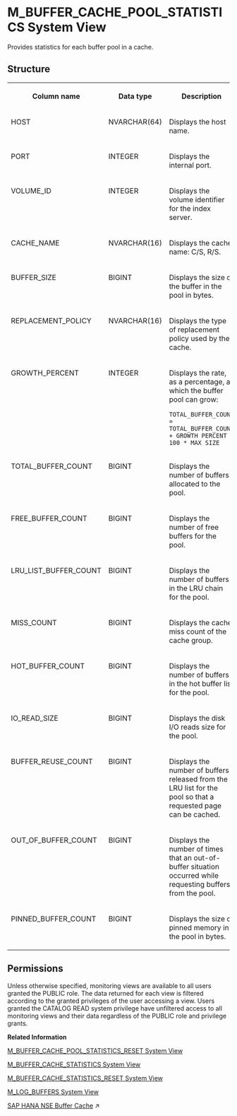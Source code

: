 <!-- loio4c417c702d7f4ec4ac39c4abcde5abfc -->

# M\_BUFFER\_CACHE\_POOL\_STATISTICS System View

Provides statistics for each buffer pool in a cache.



## Structure


<table>
<tr>
<th valign="top">

Column name

</th>
<th valign="top">

Data type

</th>
<th valign="top">

Description

</th>
</tr>
<tr>
<td valign="top">

HOST

</td>
<td valign="top">

NVARCHAR\(64\)

</td>
<td valign="top">

Displays the host name.

</td>
</tr>
<tr>
<td valign="top">

PORT

</td>
<td valign="top">

INTEGER

</td>
<td valign="top">

Displays the internal port.

</td>
</tr>
<tr>
<td valign="top">

VOLUME\_ID

</td>
<td valign="top">

INTEGER

</td>
<td valign="top">

Displays the volume identifier for the index server.

</td>
</tr>
<tr>
<td valign="top">

CACHE\_NAME

</td>
<td valign="top">

NVARCHAR\(16\)

</td>
<td valign="top">

Displays the cache name: C/S, R/S.

</td>
</tr>
<tr>
<td valign="top">

BUFFER\_SIZE

</td>
<td valign="top">

BIGINT

</td>
<td valign="top">

Displays the size of the buffer in the pool in bytes.

</td>
</tr>
<tr>
<td valign="top">

REPLACEMENT\_POLICY

</td>
<td valign="top">

NVARCHAR\(16\)

</td>
<td valign="top">

Displays the type of replacement policy used by the cache.

</td>
</tr>
<tr>
<td valign="top">

GROWTH\_PERCENT

</td>
<td valign="top">

INTEGER

</td>
<td valign="top">

Displays the rate, as a percentage, at which the buffer pool can grow:

```
TOTAL_BUFFER_COUNT = TOTAL_BUFFER_COUNT + GROWTH PERCENT / 100 * MAX_SIZE
```



</td>
</tr>
<tr>
<td valign="top">

TOTAL\_BUFFER\_COUNT

</td>
<td valign="top">

BIGINT

</td>
<td valign="top">

Displays the number of buffers allocated to the pool.

</td>
</tr>
<tr>
<td valign="top">

FREE\_BUFFER\_COUNT

</td>
<td valign="top">

BIGINT

</td>
<td valign="top">

Displays the number of free buffers for the pool.

</td>
</tr>
<tr>
<td valign="top">

LRU\_LIST\_BUFFER\_COUNT

</td>
<td valign="top">

BIGINT

</td>
<td valign="top">

Displays the number of buffers in the LRU chain for the pool.

</td>
</tr>
<tr>
<td valign="top">

MISS\_COUNT

</td>
<td valign="top">

BIGINT

</td>
<td valign="top">

Displays the cache miss count of the cache group.

</td>
</tr>
<tr>
<td valign="top">

HOT\_BUFFER\_COUNT

</td>
<td valign="top">

BIGINT

</td>
<td valign="top">

Displays the number of buffers in the hot buffer list for the pool.

</td>
</tr>
<tr>
<td valign="top">

IO\_READ\_SIZE

</td>
<td valign="top">

BIGINT

</td>
<td valign="top">

Displays the disk I/O reads size for the pool.

</td>
</tr>
<tr>
<td valign="top">

BUFFER\_REUSE\_COUNT

</td>
<td valign="top">

BIGINT

</td>
<td valign="top">

Displays the number of buffers released from the LRU list for the pool so that a requested page can be cached.

</td>
</tr>
<tr>
<td valign="top">

OUT\_OF\_BUFFER\_COUNT

</td>
<td valign="top">

BIGINT

</td>
<td valign="top">

Displays the number of times that an out-of-buffer situation occurred while requesting buffers from the pool.

</td>
</tr>
<tr>
<td valign="top">

PINNED\_BUFFER\_COUNT

</td>
<td valign="top">

BIGINT

</td>
<td valign="top">

Displays the size of pinned memory in the pool in bytes.

</td>
</tr>
</table>



<a name="loio4c417c702d7f4ec4ac39c4abcde5abfc__section_yz4_1n2_qbc"/>

## Permissions

Unless otherwise specified, monitoring views are available to all users granted the PUBLIC role. The data returned for each view is filtered according to the granted privileges of the user accessing a view. Users granted the CATALOG READ system privilege have unfiltered access to all monitoring views and their data regardless of the PUBLIC role and privilege grants.

**Related Information**  


[M\_BUFFER\_CACHE\_POOL\_STATISTICS\_RESET System View](m-buffer-cache-pool-statistics-reset-system-view-caf06b3.md "Provides statistics for each buffer pool in a cache since the last reset.")

[M\_BUFFER\_CACHE\_STATISTICS System View](m-buffer-cache-statistics-system-view-67939bc.md "Provides a cache level overview of the configuration, cache status, and memory usage.")

[M\_BUFFER\_CACHE\_STATISTICS\_RESET System View](m-buffer-cache-statistics-reset-system-view-1d8ef9a.md "Provides a cache level overview of the configuration, cache status, and memory usage since the last reset.")

[M\_LOG\_BUFFERS System View](m-log-buffers-system-view-20b3e49.md "Provides information about log buffer statistics.")

[SAP HANA NSE Buffer Cache](https://help.sap.com/viewer/f9c5015e72e04fffa14d7d4f7267d897/2024_3_QRC/en-US/8a35ce565c594c11bb785bea607213d8.html "The SAP HANA Native Storage Extension (NSE) buffer cache replaces the SAP HANA default page replacement and memory limit mechanism for the memory pages.") :arrow_upper_right:

